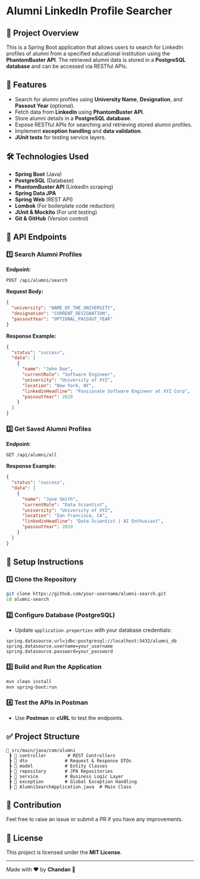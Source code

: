 # Alumni LinkedIn Profile Searcher

## 📌 Project Overview
This is a Spring Boot application that allows users to search for LinkedIn profiles of alumni from a specified educational institution using the **PhantomBuster API**. The retrieved alumni data is stored in a **PostgreSQL database** and can be accessed via RESTful APIs.

## 🚀 Features
- Search for alumni profiles using **University Name**, **Designation**, and **Passout Year** (optional).
- Fetch data from **LinkedIn** using **PhantomBuster API**.
- Store alumni details in a **PostgreSQL database**.
- Expose RESTful APIs for searching and retrieving stored alumni profiles.
- Implement **exception handling** and **data validation**.
- **JUnit tests** for testing service layers.

## 🛠️ Technologies Used
- **Spring Boot** (Java)
- **PostgreSQL** (Database)
- **PhantomBuster API** (LinkedIn scraping)
- **Spring Data JPA**
- **Spring Web** (REST API)
- **Lombok** (For boilerplate code reduction)
- **JUnit & Mockito** (For unit testing)
- **Git & GitHub** (Version control)

## 📌 API Endpoints
### 1️⃣ Search Alumni Profiles
**Endpoint:**
```http
POST /api/alumni/search
```
**Request Body:**
```json
{
  "university": "NAME_OF_THE_UNIVERSITY",
  "designation": "CURRENT_DESIGNATION",
  "passoutYear": "OPTIONAL_PASSOUT_YEAR"
}
```
**Response Example:**
```json
{
  "status": "success",
  "data": [
    {
      "name": "John Doe",
      "currentRole": "Software Engineer",
      "university": "University of XYZ",
      "location": "New York, NY",
      "linkedinHeadline": "Passionate Software Engineer at XYZ Corp",
      "passoutYear": 2020
    }
  ]
}
```

### 2️⃣ Get Saved Alumni Profiles
**Endpoint:**
```http
GET /api/alumni/all
```
**Response Example:**
```json
{
  "status": "success",
  "data": [
    {
      "name": "Jane Smith",
      "currentRole": "Data Scientist",
      "university": "University of XYZ",
      "location": "San Francisco, CA",
      "linkedinHeadline": "Data Scientist | AI Enthusiast",
      "passoutYear": 2019
    }
  ]
}
```

## 📌 Setup Instructions
### 1️⃣ Clone the Repository
```bash
git clone https://github.com/your-username/alumni-search.git
cd alumni-search
```

### 2️⃣ Configure Database (PostgreSQL)
- Update `application.properties` with your database credentials:
```properties
spring.datasource.url=jdbc:postgresql://localhost:5432/alumni_db
spring.datasource.username=your_username
spring.datasource.password=your_password
```

### 3️⃣ Build and Run the Application
```bash
mvn clean install
mvn spring-boot:run
```

### 4️⃣ Test the APIs in **Postman**
- Use **Postman** or **cURL** to test the endpoints.

## ✅ Project Structure
```
📂 src/main/java/com/alumni
 ┣ 📂 controller        # REST Controllers
 ┣ 📂 dto              # Request & Response DTOs
 ┣ 📂 model            # Entity Classes
 ┣ 📂 repository       # JPA Repositories
 ┣ 📂 service          # Business Logic Layer
 ┣ 📂 exception        # Global Exception Handling
 ┣ 📜 AlumniSearchApplication.java  # Main Class
```

## 📝 Contribution
Feel free to raise an issue or submit a PR if you have any improvements.

## 📄 License
This project is licensed under the **MIT License**.

---
Made with ❤️ by **Chandan** 🚀

